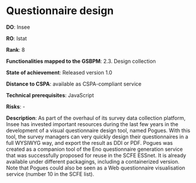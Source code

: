 # Questionnaire design

**DO**: Insee

**RO**: Istat

**Rank**: 8

**Functionalities mapped to the GSBPM**: 2.3. Design collection

**State of achievement**: Released version 1.0

**Distance to CSPA**: available as CSPA-compliant service

**Technical prerequisites**: JavaScript

**Risks**: -

**Description**: As part of the overhaul of its survey data collection platform, Insee has invested important resources during the last few years in the development of a visual questionnaire design tool, named Pogues. With this tool, the survey managers can very quickly design their questionnaires in a full WYSIWYG way, and export the result as DDI or PDF. Pogues was created as a companion tool of the Eno questionnaire generation service that was successfully proposed for reuse in the SCFE ESSnet. It is already available under different packagings, including a containerized version. Note that Pogues could also be seen as a Web questionnaire visualisation service (number 10 in the SCFE list).
